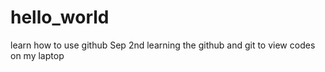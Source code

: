 # hello_world
learn how to use github
Sep 2nd learning the github and git to view codes on my laptop
